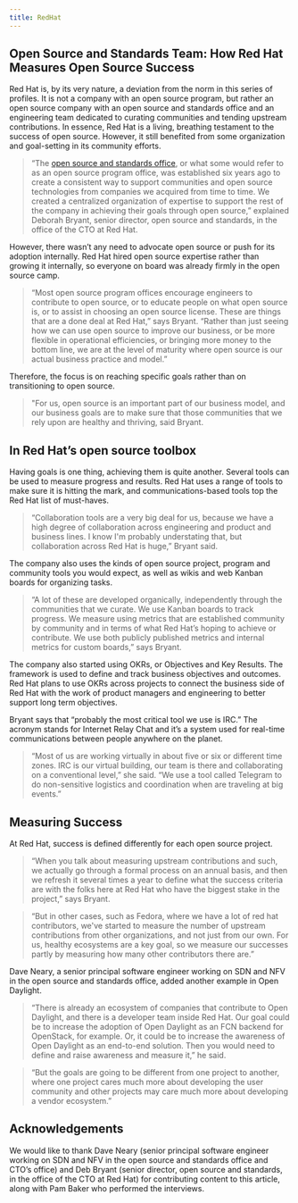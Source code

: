 ```yaml
---
title: RedHat
---
```


## Open Source and Standards Team: How Red Hat Measures Open Source Success

Red Hat is, by its very nature, a deviation from the norm in this series of profiles. It is not a company with an open source program, but rather an open source company with an open source and standards office and an engineering team dedicated to curating communities and tending upstream contributions. In essence, Red Hat is a living, breathing testament to the success of open source. However, it still benefited from some organization and goal-setting in its community efforts.

> “The [open source and standards office](http://community.redhat.com/), or what some would refer to as an open source program office, was established six years ago to create a consistent way to support communities and open source technologies from companies we acquired from time to time. We created a centralized organization of expertise to support the rest of the company in achieving their goals through open source,” explained Deborah Bryant, senior director, open source and standards, in the office of the CTO at Red Hat.

However, there wasn’t any need to advocate open source or push for its adoption internally. Red Hat hired open source expertise rather than growing it internally, so everyone on board was already firmly in the open source camp.

> “Most open source program offices encourage engineers to contribute to open source, or to educate people on what open source is, or to assist in choosing an open source license. These are things that are a done deal at Red Hat,” says Bryant. “Rather than just seeing how we can use open source to improve our business, or be more flexible in operational efficiencies, or bringing more money to the bottom line, we are at the level of maturity where open source is our actual business practice and model.”

Therefore, the focus is on reaching specific goals rather than on transitioning to open source.

> "For us, open source is an important part of our business model, and our business goals are to make sure that those communities that we rely upon are healthy and thriving, said Bryant.

## In Red Hat’s open source toolbox

Having goals is one thing, achieving them is quite another. Several tools can be used to measure progress and results. Red Hat uses a range of tools to make sure it is hitting the mark, and communications-based tools top the Red Hat list of must-haves.

> “Collaboration tools are a very big deal for us, because we have a high degree of collaboration across engineering and product and business lines. I know I'm probably understating that, but collaboration across Red Hat is huge,” Bryant said.

The company also uses the kinds of open source project, program and community tools you would expect, as well as wikis and web Kanban boards for organizing tasks.

> “A lot of these are developed organically, independently through the communities that we curate. We use Kanban boards to track progress. We measure using metrics that are established community by community and in terms of what Red Hat’s hoping to achieve or contribute. We use both publicly published metrics and internal metrics for custom boards,” says Bryant.

The company also started using OKRs, or Objectives and Key Results. The framework is used to define and track business objectives and outcomes. Red Hat plans to use OKRs across projects to connect the business side of Red Hat with the work of product managers and engineering to better support long term objectives.

Bryant says that “probably the most critical tool we use is IRC.” The acronym stands for Internet Relay Chat and it’s a system used for real-time communications between people anywhere on the planet.

> “Most of us are working virtually in about five or six or different time zones. IRC is our virtual building, our team is there and collaborating on a conventional level,” she said. “We use a tool called Telegram to do non-sensitive logistics and coordination when are traveling at big events.”

## Measuring Success

At Red Hat, success is defined differently for each open source project.

> “When you talk about measuring upstream contributions and such, we actually go through a formal process on an annual basis, and then we refresh it several times a year to define what the success criteria are with the folks here at Red Hat who have the biggest stake in the project,” says Bryant.

> “But in other cases, such as Fedora, where we have a lot of red hat contributors, we've started to measure the number of upstream contributions from other organizations, and not just from our own. For us, healthy ecosystems are a key goal, so we measure our successes partly by measuring how many other contributors there are.”

Dave Neary, a senior principal software engineer working on SDN and NFV in the open source and standards office, added another example in Open Daylight.

> “There is already an ecosystem of companies that contribute to Open Daylight, and there is a developer team inside Red Hat. Our goal could be to increase the adoption of Open Daylight as an FCN backend for OpenStack, for example. Or, it could be to increase the awareness of Open Daylight as an end-to-end solution. Then you would need to define and raise awareness and measure it,” he said.

> “But the goals are going to be different from one project to another, where one project cares much more about developing the user community and other projects may care much more about developing a vendor ecosystem.”

## Acknowledgements

We would like to thank Dave Neary (senior principal software engineer working on SDN and NFV in the open source and standards office and CTO’s office) and Deb Bryant (senior director, open source and standards, in the office of the CTO at Red Hat) for contributing content to this article, along with Pam Baker who performed the interviews.

